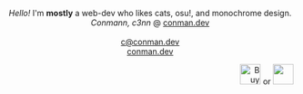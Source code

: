 <p align="center">
	<i>Hello!</i> I'm <b>mostly</b> a web-dev who likes cats, osu!, and monochrome design.<br>
	<i>Conmann, c3nn</i> @ <a href="https://conman.dev">conman.dev</a>
	<br><br>
	<a href="mailto:c@conman.dev">c@conman.dev</a><br>
	<a href="https://conman.dev">conman.dev</a><br>
</p>
<p align="right">
	<a href='https://ko-fi.com/Q5Q8HKRP5' target='_blank'><img height='36' style='border:0px;height:36px;' src='https://storage.ko-fi.com/cdn/brandasset/kofi_s_logo_labelwhite.png?' border='0' alt='Buy Me a Coffee at ko-fi.com' /></a> or <a href="https://www.buymeacoffee.com/conn"> <img height="36px" src="https://i.imgur.com/VgXv302.png" /></a>
</p>
